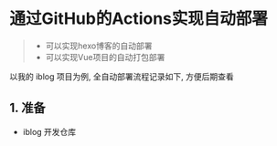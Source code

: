 # 通过GitHub的Actions实现自动部署

> - 可以实现hexo博客的自动部署
> - 可以实现Vue项目的自动打包部署

以我的 iblog 项目为例, 全自动部署流程记录如下, 方便后期查看

## 1. 准备

- iblog 开发仓库
